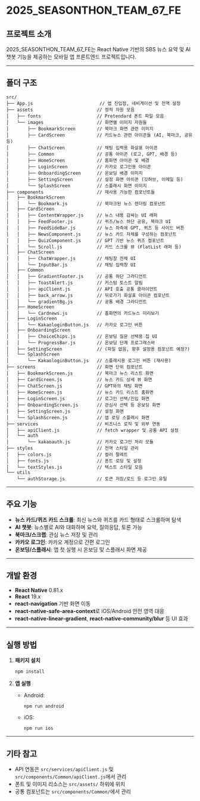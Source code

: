 # 2025_SEASONTHON_TEAM_67_FE

## 프로젝트 소개
2025_SEASONTHON_TEAM_67_FE는 React Native 기반의 SBS 뉴스 요약 및 AI 챗봇 기능을 제공하는 모바일 앱 프론트엔드 프로젝트입니다.

---

## 폴더 구조

```
src/
├── App.js                         // 앱 진입점, 네비게이션 및 전역 설정
├── assets                        // 정적 자원 모음
│   ├── fonts                     // Pretendard 폰트 파일 모음
│   └── images                    // 화면별 이미지 자원들
│       ├── BookmarkScreen        // 북마크 화면 관련 이미지
│       ├── CardScreen            // 카드뉴스 관련 아이콘들 (AI, 북마크, 공유 등)
│       ├── ChatScreen            // 채팅 입력용 화살표 아이콘
│       ├── Common                // 공통 아이콘 (로고, GPT, 배경 등)
│       ├── HomeScreen            // 홈화면 아이콘 및 배경
│       ├── LoginScreen           // 카카오 로그인용 아이콘
│       ├── OnboardingScreen      // 온보딩 배경 이미지
│       ├── SettingScreen         // 설정 화면 아이콘 (깃허브, 이메일 등)
│       └── SplashScreen          // 스플래시 화면 이미지
├── components                    // 재사용 가능한 컴포넌트들
│   ├── BookmarkScreen
│   │   └── Bookmark.js           // 북마크된 뉴스 렌더링 컴포넌트
│   ├── CardScreen
│   │   ├── ContentWrapper.js     // 뉴스 내용 감싸는 UI 래퍼
│   │   ├── FeedFooter.js         // 퀴즈/뉴스 하단 공유, 북마크 UI
│   │   ├── FeedSideBar.js        // 뉴스 좌측에 GPT, 퀴즈 등 사이드 버튼
│   │   ├── NewsComponent.js      // 뉴스 카드 자체를 구성하는 컴포넌트
│   │   ├── QuizComponent.js      // GPT 기반 뉴스 퀴즈 컴포넌트
│   │   └── Scroll.js             // 카드 스크롤 뷰 (FlatList 래퍼 등)
│   ├── ChatScreen
│   │   ├── ChatWrapper.js        // 채팅창 전체 UI
│   │   └── InputBar.js           // 채팅 입력창 UI
│   ├── Common
│   │   ├── GradientFooter.js     // 공통 하단 그라디언트
│   │   ├── ToastAlert.js         // 커스텀 토스트 알림
│   │   ├── apiClient.js          // API 호출 공통 클라이언트
│   │   ├── back_arrow.js         // 뒤로가기 화살표 아이콘 컴포넌트
│   │   └── gradientBg.js         // 공통 배경 그라디언트
│   ├── HomeScreen
│   │   └── Cardnews.js           // 홈화면의 카드뉴스 미리보기
│   ├── LoginScreen
│   │   └── KakaologinButton.js   // 카카오 로그인 버튼
│   ├── OnboardingScreen
│   │   ├── ChoiceChips.js        // 온보딩 질문 선택용 칩 UI
│   │   └── ProgressBar.js        // 온보딩 단계 프로그래스바
│   ├── SettingScreen             // (파일 없음, 향후 설정용 컴포넌트 예정?)
│   └── SplashScreen
│       └── KakaologinButton.js   // 스플래시용 로그인 버튼 (재사용)
├── screens                       // 화면 단위 컴포넌트
│   ├── BookmarkScreen.js         // 북마크 뉴스 리스트 화면
│   ├── CardScreen.js             // 뉴스 카드 상세 뷰 화면
│   ├── ChatScreen.js             // GPT와의 채팅 화면
│   ├── HomeScreen.js             // 뉴스 카드 리스트 홈화면
│   ├── LoginScreen.js            // 로그인 선택/진입 화면
│   ├── OnboardingScreen.js       // 관심사 선택 등 온보딩 화면
│   ├── SettingScreen.js          // 설정 화면
│   └── SplashScreen.js           // 앱 로딩 스플래시 화면
├── services                      // 비즈니스 로직 및 외부 연동
│   ├── apiClient.js              // fetch wrapper 및 공통 API 설정
│   └── auth
│       └── kakaoauth.js          // 카카오 로그인 처리 모듈
├── styles                        // 전역 스타일 관리
│   ├── colors.js                 // 컬러 팔레트
│   ├── fonts.js                  // 폰트 로딩 및 설정
│   └── textStyles.js             // 텍스트 스타일 모음
└── utils
    └── authStorage.js            // 토큰 저장/로드 등 로그인 유틸
```

---

## 주요 기능

- **뉴스 카드/퀴즈 카드 스크롤**: 최신 뉴스와 퀴즈를 카드 형태로 스크롤하며 탐색
- **AI 챗봇**: 뉴스별로 AI와 대화하며 요약, 질의응답, 토론 가능
- **북마크/스크랩**: 관심 뉴스 저장 및 관리
- **카카오 로그인**: 카카오 계정으로 간편 로그인
- **온보딩/스플래시**: 앱 첫 실행 시 온보딩 및 스플래시 화면 제공

---

## 개발 환경

- **React Native** 0.81.x
- **React** 19.x
- **react-navigation** 기반 화면 이동
- **react-native-safe-area-context**로 iOS/Android 안전 영역 대응
- **react-native-linear-gradient**, **react-native-community/blur** 등 UI 효과

---

## 실행 방법

1. **패키지 설치**
   ```
   npm install
   ```

2. **앱 실행**
   - Android:  
     ```
     npm run android
     ```
   - iOS:  
     ```
     npm run ios
     ```

---

## 기타 참고

- API 연동은 `src/services/apiClient.js` 및 `src/components/Common/apiClient.js`에서 관리
- 폰트 및 이미지 리소스는 `src/assets/` 하위에 위치
- 공통 컴포넌트는 `src/components/Common/`에서 관리
